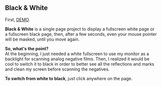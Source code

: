 ## Black & White
First, [DEMO](http://stuff2.jonathanlurie.fr/blackAndWhite).

**Black & White** is a single page project to display a fullscreen white page or a fullscreen black page, then, after a few seconds, even your mouse pointer will be masked, until you move again.

**So, what's the point?**  
At the beginning, I just needed a white fullscreen to use my monitor as a backlight for scanning analog negative films. Then, I realized it would be cool to switch it to black in order to better see all the reflections and marks and clean my screen before scanning the negatives.

**To switch from white to black**, just click anywhere on the page.
